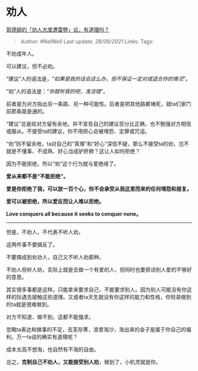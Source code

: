 # 劝人
[郭德纲的「劝人大度遭雷劈」论，有道理吗？](https://www.zhihu.com/question/323510525/answer/2074162381)

> Author: #NellNell
Last update: *28/08/2021*
Links:
Tags:

不劝成年人。

可以建议，但不必劝。

“建议”人的语法是，“_如果是我的话会这么办，但不保证一定对或适合你的情况_”。

“劝”人的语法是：“_你就听我的吧，准没错_”。

前者是为对方指出另一条路、另一种可能性。后者是把其他路都堵死，就ta们家门前那条路是通的。

“建议”总是给对方留有余地，并不宣告自己的建议百分比正确，也不勉强对方相信或服从。不接受ta的建议，你不用担心会被埋怨、定罪或咒诅。

“劝”则不留余地，ta对自己的“真理”和“好心”深信不疑，那么不接受ta的劝，岂不就是不懂事、不成熟、好心当成驴肝肺？这让人如何拒绝？

因为不能拒绝，所以“劝”这个行为就与爱绝缘了。

**爱从来都不是“不能拒绝”。**

**爱是你拒绝了我，可以放一百个心，你不会承受从我这里而来的任何埋怨和报复。**

**爱可以被拒绝，所以爱反而让人难以拒绝。**

**Love conquers all because it seeks to conquer none。**

---

但是，不劝人，不代表不听人劝。

这两件事不要搞反了。

不要搞成到处劝人，自己又不听人劝那种。

不劝人但听人劝，实际上就是去做一个有爱的人，但同时也要原谅别人爱的不够好的意思。

其实很多事都是这样。只能拿来要求自己，不能要求别人。因为别人可能没有你这样的际遇去接触这些道理。又或者ta天生就没有你这样的能力和性格，你轻易做到的ta就是很难做到。

对方不知道、做不到，这都不能强求。

忽略ta表达和做事的不足，去芜存菁，浪里淘沙，淘出来的金子是属于你自己的福利。万一ta说的确实有道理呢？

成本太高不想淘，也自然有不淘的自由。

总之，**克制自己不劝人，又能接受别人劝**，做到了，小机灵就是你。
